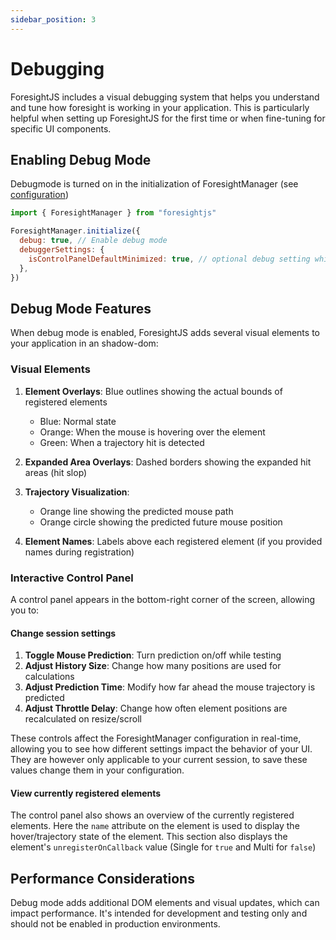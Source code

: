 ```yaml
---
sidebar_position: 3
---
```


# Debugging

ForesightJS includes a visual debugging system that helps you understand and tune how foresight is working in your application. This is particularly helpful when setting up ForesightJS for the first time or when fine-tuning for specific UI components.

## Enabling Debug Mode

Debugmode is turned on in the initialization of ForesightManager (see [configuration](/docs/next/config))

```javascript
import { ForesightManager } from "foresightjs"

ForesightManager.initialize({
  debug: true, // Enable debug mode
  debuggerSettings: {
    isControlPanelDefaultMinimized: true, // optional debug setting which allows you to minimize the control panel on default
  },
})
```

## Debug Mode Features

When debug mode is enabled, ForesightJS adds several visual elements to your application in an shadow-dom:

### Visual Elements

1. **Element Overlays**: Blue outlines showing the actual bounds of registered elements

   - Blue: Normal state
   - Orange: When the mouse is hovering over the element
   - Green: When a trajectory hit is detected

2. **Expanded Area Overlays**: Dashed borders showing the expanded hit areas (hit slop)

3. **Trajectory Visualization**:

   - Orange line showing the predicted mouse path
   - Orange circle showing the predicted future mouse position

4. **Element Names**: Labels above each registered element (if you provided names during registration)

### Interactive Control Panel

A control panel appears in the bottom-right corner of the screen, allowing you to:

#### Change session settings

1. **Toggle Mouse Prediction**: Turn prediction on/off while testing
2. **Adjust History Size**: Change how many positions are used for calculations
3. **Adjust Prediction Time**: Modify how far ahead the mouse trajectory is predicted
4. **Adjust Throttle Delay**: Change how often element positions are recalculated on resize/scroll

These controls affect the ForesightManager configuration in real-time, allowing you to see how different settings impact the behavior of your UI. They are however only applicable to your current session, to save these values change them in your configuration.

#### View currently registered elements

The control panel also shows an overview of the currently registered elements. Here the `name` attribute on the element is used to display the hover/trajectory state of the element. This section also displays the element's `unregisterOnCallback` value (Single for `true` and Multi for `false`)

## Performance Considerations

Debug mode adds additional DOM elements and visual updates, which can impact performance. It's intended for development and testing only and should not be enabled in production environments.
